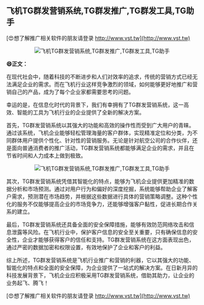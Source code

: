 ## **飞机TG群发营销系统,TG群发推广,TG群发工具,TG助手**

[😍想了解推广相关软件的朋友请登录 http://www.vst.tw](http://www.vst.tw)

 <center><img src="https://vst.tw/MP4/tuiguang/png/4.png" alt="飞机TG群发营销系统,TG群发推广,TG群发工具,TG助手"></center>

**😄正文：**

在现代社会中，随着科技的不断进步和人们对效率的追求，传统的营销方式已经无法满足企业的需求。而在飞机行业这样竞争激烈的领域，如何能够更好地推广和营销自己的产品，成为了每个企业家都需要思考的问题。

幸运的是，在信息化时代的背景下，我们有幸拥有了TG群发营销系统，这一高效、智能的工具为飞机行业的企业提供了全新的解决方案。

首先，TG群发营销系统以其强大的功能和高效的操作性而受到广大用户的青睐。通过该系统，飞机企业能够轻松管理海量的客户群体，实现精准定位和分类，为不同群体用户提供个性化、针对性的营销服务。无论是针对航空公司的合作伙伴，还是面向普通消费者的推广活动，TG群发营销系统都能够满足企业的需求，并且在节省时间和人力成本上做到极致。

 <center><img src="https://vst.tw/MP4/tuiguang/png/7.png" alt="飞机TG群发营销系统,TG群发推广,TG群发工具,TG助手"></center>

其次，TG群发营销系统凭借其智能化的特点，能够为飞机企业提供更加精准的数据分析和市场预测。通过对用户行为和偏好的深度挖掘，系统能够帮助企业了解客户需求，预测潜在市场趋势，并根据这些数据进行具体的营销策略调整。这种个性化的服务不仅能够提高企业的市场竞争力，还能够增强客户黏性，促进长期合作关系的建立。

最后，TG群发营销系统还具备全面的安全保障措施，能够有效防范网络攻击和信息泄露等风险。在飞机行业中，保护客户信息的安全至关重要，只有确保信息的安全性，企业才能够获得客户的信任和支持。TG群发营销系统在这方面表现出色，通过严密的数据加密和权限设置，有效地保护了企业和客户的利益。

综上所述，TG群发营销系统是飞机行业推广和营销的利器，它以其强大的功能、智能化的特点和全面的安全保障，为企业提供了一站式的解决方案。在日新月异的科技发展背景下，飞机企业应积极采用TG群发营销系统，借助其助力，让企业的业务起飞、腾飞！

[😍想了解推广相关软件的朋友请登录 http://www.vst.tw](http://www.vst.tw)



